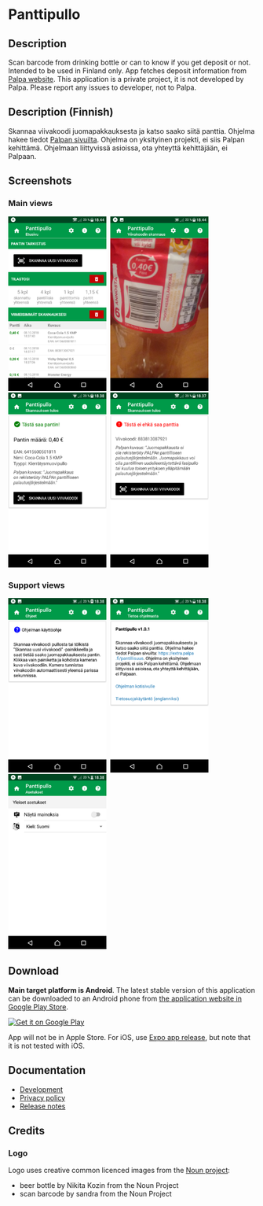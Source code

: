 # Panttipullo

## Description

Scan barcode from drinking bottle or can to know if you get deposit or not. Intended to be used in Finland only. 
App fetches deposit information from [Palpa website](https://extra.palpa.fi/pantillisuus). This application is a private project, it is not developed by Palpa. Please report any issues to developer, not to Palpa.

## Description (Finnish)

Skannaa viivakoodi juomapakkauksesta ja katso saako siitä panttia.
Ohjelma hakee tiedot [Palpan sivuilta](https://extra.palpa.fi/pantillisuus). 
Ohjelma on yksityinen projekti, ei siis Palpan kehittämä. Ohjelmaan liittyvissä asioissa, ota yhteyttä kehittäjään, ei Palpaan.

## Screenshots

### Main views

<kbd>
<img src="play_store/screenshots/01_main_screen.png" width="200" alt="Main screen of the application"/> <img src="play_store/screenshots/02_scan.png" width="200" alt="Scanning barcode"/> <img src="play_store/screenshots/03_result_has_deposit.png" width="200" alt="When bottle / can has deposit"/> <img src="play_store/screenshots/04_result_no_deposit.png" width="200" alt="When bottle / can has no deposit"/>
</kbd>
  
### Support views

<kbd>
<img src="play_store/screenshots/05_help.png" width="200" alt="Help view"/> <img src="play_store/screenshots/06_info.png" width="200" alt="Info view"/> <img src="play_store/screenshots/07_settings.png" width="200" alt="Settings view"/>
</kbd>

## Download

**Main target platform is Android**. The latest stable version of this application can be downloaded to an Android phone
from [the application website in Google Play Store](https://play.google.com/store/apps/details?id=fi.mvestola.panttipullo).

<a style="display: block;" href='https://play.google.com/store/apps/details?id=fi.mvestola.panttipullo'><img height="100" alt="Get it on Google Play" src='https://play.google.com/intl/en_us/badges/images/generic/en_badge_web_generic.png'/></a>

App will not be in Apple Store. For iOS, use [Expo app release](https://expo.io/@mvestola/Panttipullo), but note that it is not tested with iOS.

## Documentation

* [Development](./docs/DEVELOPMENT.md)
* [Privacy policy](privacy-policy.md)
* [Release notes](RELEASE-NOTES.md)

## Credits

### Logo

Logo uses creative common licenced images from the [Noun project](https://thenounproject.com):
* beer bottle by Nikita Kozin from the Noun Project
* scan barcode by sandra from the Noun Project
